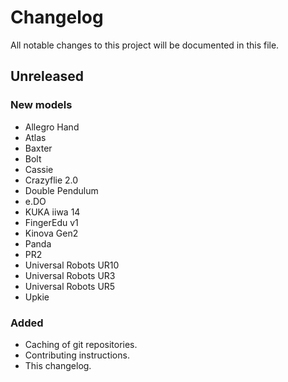 # Changelog

All notable changes to this project will be documented in this file.

## Unreleased

### New models

- Allegro Hand
- Atlas
- Baxter
- Bolt
- Cassie
- Crazyflie 2.0
- Double Pendulum
- e.DO
- KUKA iiwa 14
- FingerEdu v1
- Kinova Gen2
- Panda
- PR2
- Universal Robots UR10
- Universal Robots UR3
- Universal Robots UR5
- Upkie

### Added

- Caching of git repositories.
- Contributing instructions.
- This changelog.
